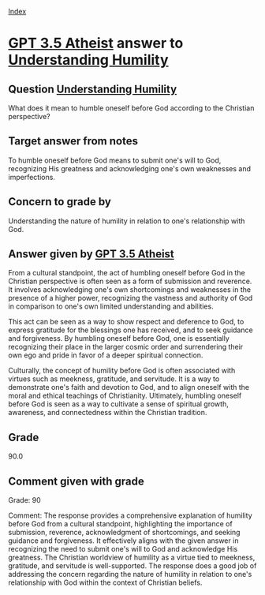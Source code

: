 
[Index](../../index.md)
# [GPT 3.5 Atheist](../../answering_models/GPT_3.5_Atheist.md) answer to [Understanding Humility](../../questions/Understanding_Humility.md)

## Question [Understanding Humility](../../questions/Understanding_Humility.md)
What does it mean to humble oneself before God according to the Christian perspective?

## Target answer from notes
To humble oneself before God means to submit one's will to God, recognizing His greatness and acknowledging one's own weaknesses and imperfections.

## Concern to grade by
Understanding the nature of humility in relation to one's relationship with God.

## Answer given by [GPT 3.5 Atheist](../../answering_models/GPT_3.5_Atheist.md)
From a cultural standpoint, the act of humbling oneself before God in the Christian perspective is often seen as a form of submission and reverence. It involves acknowledging one's own shortcomings and weaknesses in the presence of a higher power, recognizing the vastness and authority of God in comparison to one's own limited understanding and abilities.

This act can be seen as a way to show respect and deference to God, to express gratitude for the blessings one has received, and to seek guidance and forgiveness. By humbling oneself before God, one is essentially recognizing their place in the larger cosmic order and surrendering their own ego and pride in favor of a deeper spiritual connection.

Culturally, the concept of humility before God is often associated with virtues such as meekness, gratitude, and servitude. It is a way to demonstrate one's faith and devotion to God, and to align oneself with the moral and ethical teachings of Christianity. Ultimately, humbling oneself before God is seen as a way to cultivate a sense of spiritual growth, awareness, and connectedness within the Christian tradition.

## Grade
90.0

## Comment given with grade
Grade: 90

Comment: The response provides a comprehensive explanation of humility before God from a cultural standpoint, highlighting the importance of submission, reverence, acknowledgment of shortcomings, and seeking guidance and forgiveness. It effectively aligns with the given answer in recognizing the need to submit one's will to God and acknowledge His greatness. The Christian worldview of humility as a virtue tied to meekness, gratitude, and servitude is well-supported. The response does a good job of addressing the concern regarding the nature of humility in relation to one's relationship with God within the context of Christian beliefs.
